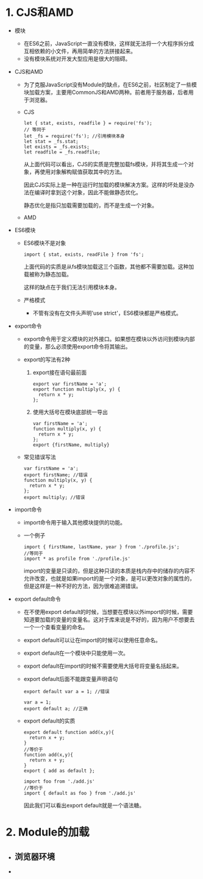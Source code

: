 # 1. CJS和AMD

- 模块

  - 在ES6之前，JavaScript一直没有模块，这样就无法将一个大程序拆分成互相依赖的小文件，再用简单的方法拼接起来。
  - 没有模块系统对开发大型应用是很大的阻碍。

- CJS和AMD

  - 为了克服JavaScript没有Module的缺点，在ES6之前，社区制定了一些模块加载方案，主要用CommonJS和AMD两种。前者用于服务器，后者用于浏览器。

  - CJS

    ```{javascript}
    let { stat, exists, readfile } = require('fs');
    // 等同于
    let _fs = require('fs'); //引用模块本身
    let stat = _fs.stat;
    let exists = _fs.exists;
    let readfile = _fs.readfile;
    ```

    从上面代码可以看出，CJS的实质是完整加载fs模块，并将其生成一个对象，再使用对象解构赋值获取其中的方法。

    因此CJS实际上是一种在运行时加载的模块解决方案。这样的坏处是没办法在编译时拿到这个对象，因此不能做静态优化。

    静态优化是指只加载需要加载的，而不是生成一个对象。

  - AMD

- ES6模块

  - ES6模块不是对象

    ```{javascript}
    import { stat, exists, readFile } from 'fs';
    ```

    上面代码的实质是从fs模块加载这三个函数，其他都不需要加载。这种加载被称为静态加载。

    这样的缺点在于我们无法引用模块本身。

  - 严格模式

    - 不管有没有在文件头声明'use strict'，ES6模块都是严格模式。

- export命令

  - export命令用于定义模块的对外接口。如果想在模块以外访问到模块内部的变量，那么必须使用export命令将其输出。

  - export的写法有2种

    1. export接在语句最前面

       ```{javascript}
       export var firstName = 'a';
       export function multiply(x, y) {
         return x * y;
       };
       
       ```

    2. 使用大括号在模块底部统一导出

       ```{javascript}
       var firstName = 'a';
       function multiply(x, y) {
         return x * y;
       };
       export {firstName, multiply}
       ```

  - 常见错误写法

    ```{javascript}
    var firstName = 'a';
    export firstName; //错误
    function multiply(x, y) {
      return x * y;
    };
    export multiply; //错误
    ```

- import命令

  - import命令用于输入其他模块提供的功能。

  - 一个例子

    ```{js}
    import { firstName, lastName, year } from './profile.js';
    //等同于
    import * as profile from './profile.js'
    ```

    import的变量是只读的，但是这种只读的本质是栈内存中的储存的内容不允许改变，也就是如果import的是一个对象，是可以更改对象的属性的，但是这样是一种不好的方法，因为很难追溯错误。

- export default命令

  - 在不使用export default的时候，当想要在模块以外import的时候，需要知道要加载的变量的变量名。这对于库来说是不好的，因为用户不想要去一个一个查看变量的命名。

  - export default可以让在import的时候可以使用任意命名。

  - export default在一个模块中只能使用一次。

  - export default在import的时候不需要使用大括号将变量名括起来。

  - export default后面不能跟变量声明语句

    ```{javascript}
    export default var a = 1; //错误
    
    var a = 1;
    export default a; //正确
    ```

  - export default的实质

    ```{javascript}
    export default function add(x,y){
      return x + y;
    }
    //等价于
    function add(x,y){
      return x + y;
    }
    export { add as default };
    ```

    ```{javascript}
    import foo from './add.js'
    //等价于
    import { default as foo } from './add.js'
    ```

    因此我们可以看出export default就是一个语法糖。



# 2. Module的加载

- 浏览器环境
  - 
- 